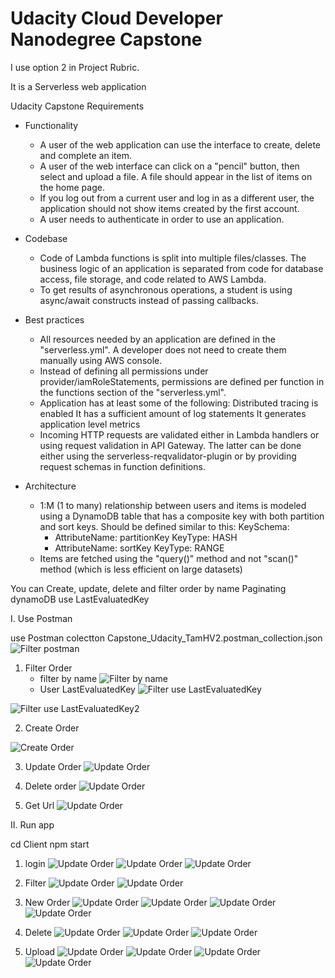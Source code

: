 # Udacity Cloud Developer Nanodegree Capstone

I use option 2 in Project Rubric.

It is a Serverless web application

Udacity Capstone Requirements

 - Functionality
    + A user of the web application can use the interface to create, delete and complete an item.
    + A user of the web interface can click on a "pencil" button, then select and upload a file. A file should appear in the list of items on the home page.
    + If you log out from a current user and log in as a different user, the application should not show items created by the first account.
    + A user needs to authenticate in order to use an application.

- Codebase
    + Code of Lambda functions is split into multiple files/classes. The business logic of an application is separated from code for database access, file storage, and code related to AWS Lambda.
    + To get results of asynchronous operations, a student is using async/await constructs instead of passing callbacks.

- Best practices
    + All resources needed by an application are defined in the "serverless.yml". A developer does not need to create them manually using AWS console.
    + Instead of defining all permissions under provider/iamRoleStatements, permissions are defined per function in the functions section of the "serverless.yml".
    + Application has at least some of the following:
        Distributed tracing is enabled
        It has a sufficient amount of log statements
        It generates application level metrics
    + Incoming HTTP requests are validated either in Lambda handlers or using request validation in API Gateway. The latter can be done either using the serverless-reqvalidator-plugin or by providing request schemas in function definitions.

- Architecture
    + 1:M (1 to many) relationship between users and items is modeled using a DynamoDB table that has a composite key with both partition and sort keys. Should be defined similar to this:
        KeySchema:
      - AttributeName: partitionKey
        KeyType: HASH
      - AttributeName: sortKey
        KeyType: RANGE
    + Items are fetched using the "query()" method and not "scan()" method (which is less efficient on large datasets)

You can Create, update, delete and filter order by name
Paginating  dynamoDB use LastEvaluatedKey 



I. Use Postman

use Postman colectton Capstone_Udacity_TamHV2.postman_collection.json
![Filter postman](Images/postman.png)

1. Filter Order
    - filter by name
![Filter by name](Images/filterByName.png)
    - User LastEvaluatedKey
![Filter use LastEvaluatedKey](Images/Filter1.png)

![Filter use LastEvaluatedKey2](Images/Filter2.png)

2. Create Order

![Create Order](Images/CreateOrder.png)

3. Update Order
![Update Order](Images/update.png)

4. Delete order
![Update Order](Images/Delete.png)

5. Get Url
![Update Order](Images/GetUploadUrl.png)

II. Run app

cd Client
npm start
1. login
![Update Order](Images/App1.png)
![Update Order](Images/App2.png)
![Update Order](Images/App3.png)
2. Filter
![Update Order](Images/App4.png)
![Update Order](Images/App5.png)
3. New Order
![Update Order](Images/NewOrder1.png)
![Update Order](Images/NewOrder2.png)
![Update Order](Images/App6.png)
![Update Order](Images/App7.png)
4. Delete
![Update Order](Images/App8.png)
![Update Order](Images/App9.png)
![Update Order](Images/App10.png)

5. Upload
![Update Order](Images/App11.png)
![Update Order](Images/App12.png)
![Update Order](Images/App13.png)
![Update Order](Images/App14.png)